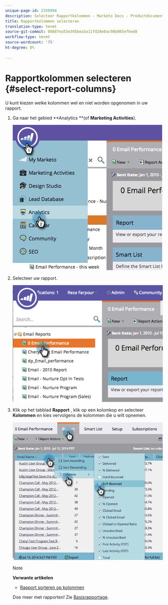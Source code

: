 ```yaml
---
unique-page-id: 2359994
description: Selecteer Rapportkolommen - Marketo Docs - Productdocumentatie
title: Rapportkolommen selecteren
translation-type: tm+mt
source-git-commit: 00887ea53e395bea3a11fd28e0ac98b085ef6ed8
workflow-type: tm+mt
source-wordcount: '75'
ht-degree: 0%

---
```



# Rapportkolommen selecteren {#select-report-columns}

U kunt kiezen welke kolommen wel en niet worden opgenomen in uw rapport.

1. Ga naar het gebied **Analytics **(of **Marketing Activities**).

   ![](assets/image2014-9-16-10-3a43-3a0.png)

1. Selecteer uw rapport.

   ![](assets/image2014-9-16-10-3a43-3a5.png)

1. Klik op het tabblad **Rapport** , klik op een kolomkop en selecteer **Kolommen** en kies vervolgens de kolommen die u wilt opnemen.

   ![](assets/image2014-9-16-10-3a43-3a9.png)

   >[!NOTE]
   >
   >**Verwante artikelen**
   >
   >    
   >    
   >    * [Rapport sorteren op kolommen](sort-report-on-columns.md)


   Doe meer met rapporten! Zie [Basisrapportage](http://docs.marketo.com/display/docs/basic+reporting).

